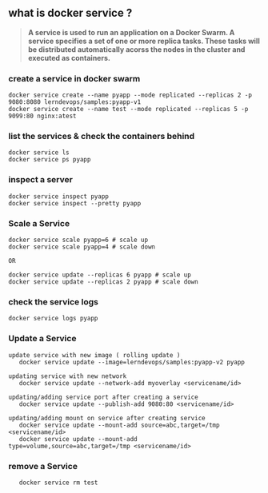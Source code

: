 ## what is docker service ? 

> **A service is used to run an application on a Docker Swarm. A service specifies a set of one or more replica tasks. These tasks will be distributed automatically acorss the nodes in the cluster and executed as containers.**

### create a service in docker swarm
```
docker service create --name pyapp --mode replicated --replicas 2 -p 9080:8080 lerndevops/samples:pyapp-v1
docker service create --name test --mode replicated --replicas 5 -p 9099:80 nginx:atest 
```
### list the services & check the containers behind 
```
docker service ls
docker service ps pyapp
```
### inspect a server 
```
docker service inspect pyapp
docker service inspect --pretty pyapp
```
### Scale a Service 
```
docker service scale pyapp=6 # scale up
docker service scale pyapp=4 # scale down 
 
OR

docker service update --replicas 6 pyapp # scale up
docker service update --replicas 2 pyapp # scale down
```
### check the service logs 
```
docker service logs pyapp
```
### Update a Service 
```
update service with new image ( rolling update )
   docker service update --image=lerndevops/samples:pyapp-v2 pyapp

updating service with new network
   docker service update --network-add myoverlay <servicename/id>
	
updating/adding service port after creating a service 
   docker service update --publish-add 9080:80 <servicename/id>
	
updating/adding mount on service after creating service 
   docker service update --mount-add source=abc,target=/tmp <servicename/id>
   docker service update --mount-add type=volume,source=abc,target=/tmp <servicename/id>
```
### remove a Service
``` 
   docker service rm test 
```
